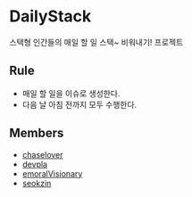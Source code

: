 # DailyStack

스택형 인간들의 매일 할 일 스택~ 비워내기! 프로젝트  

## Rule
- 매일 할 일을 이슈로 생성한다.
- 다음 날 아침 전까지 모두 수행한다.

## Members
- [chaselover](https://github.com/chaselover/)
- [devpla](https://github.com/devpla/)
- [emoralVisionary](https://github.com/emoralVisionary/)
- [seokzin](https://github.com/seokzin/)

